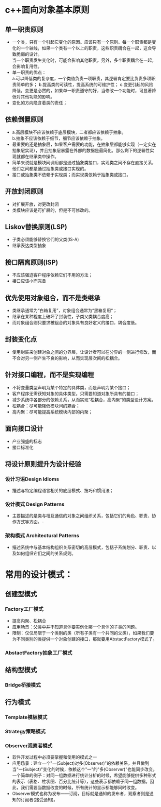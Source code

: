 # c++面向对象基本原则  
## 单一职责原则  
* 一个类，只有一个引起它变化的原因。应该只有一个原则。每一个职责都是变化的一个轴线，如果一个类有一个以上的职责，这些职责耦合在一起，这会导致脆弱的设计。  
当一个职责发生变化时，可能会影响其他职责。另外，多个职责耦合在一起，会影响复用性。  
* 单一职责的优点：  
a.可以降低类的复杂度，一个类值负责一项职责，其逻辑肯定要比负责多项职责简单的多；
b.提高类的可读性，提高系统的可维护性；
c.变更引起的风险降低，变更是必然的，如果单一职责遵守的好，当修改一个功能时，可显著降低对其他功能的影响。 
* 变化的方向隐含着类的责任； 

## 依赖倒置原则  
* a.高层模块不应该依赖于底层模块，二者都应该依赖于抽象。  
b.抽象不应该依赖于细节，细节应该依赖于抽象。  
* 最重要的还是抽象层，如果客户需要的功能，在抽象层都能够实现（一定实在抽象层实现），并且抽象层暴露在外部的数据是最简化，那么剩下的逻辑性实现就都在继承类中操作。  
* 简单来说就是模块间调用都是通过抽象类接口，实现类之间不存在直接关系，他们之间都是通过抽象类或接口实现的。  
* 接口或抽象类不依赖于实现类；而实现类依赖于抽象类或接口。  

## 开放封闭原则  
* 对扩展开放，对更改封闭  
* 类模块应该是可扩展的，但是不可修改的。

## Liskov替换原则(LSP)
* 子类必须能够替换它们的父类(IS-A)  
* 继承表达类型抽象

## 接口隔离原则(ISP)
* 不应该强迫客户程序依赖它们不用的方法；
* 接口应该小而完备

## 优先使用对象组合，而不是类继承
* 类继承通常为“白箱复用”，对象组合通常为“黑箱复用“；
* 继承在某种程度上破坏了封装性，子类父类耦合度高；
* 而对象组合则只要求被组合的对象具有良好定义的接口，耦合度低。

## 封装变化点
* 使用封装来创建对象之间的分界层，让设计者可以在分界的一侧进行修改，而不会对另一侧产生不良的影响，从而实现层次间的松耦合。


## 针对接口编程，而不是实现编程
* 不将变量类型声明为某个特定的具体类，而是声明为某个接口；
* 客户程序无需获知对象的具体类型，只需要知道对象所具有的接口；
* 减少系统中各部分的依赖关系，从而实现”松耦合，高内聚“的类型设计方案。
* 松耦合：尽可能降低模块间的耦合；
* 高内聚：尽可能提高系统模块内部的内聚；

## 面向接口设计
* 产业强盛的标志
* 接口标准化

## 将设计原则提升为设计经验
### 设计习语Design Idioms
- 描述与特定编程语言相关的底层模式、技巧和惯用法；  
### 设计模式 Design Patterns
- 主要描述的是类与相互通信的对象之间组织关系，包括它们的角色、职责、协作方式等方面。-
### 架构模式 Architectural Patterns
- 描述系统中与基本结构组织关系密切的高层模式，包括子系统划分、职责、以及如何组织它们之间的关系规则。

# 常用的设计模式：
## 创建型模式
### Factory工厂模式  
- 提高内聚、松耦合  
- 应用场景：父类中并不知道具体要实例化哪一个具体的子类的问题。
- 限制：仅仅局限于一个类别的类（所有子类有一个共同的父类），如果我们要为不同类别的类提供一个对象创建的接口，那就要用AbstactFactory模式了。
### AbstactFactory抽象工厂模式  

## 结构型模式
### Bridge桥接模式  

## 行为模式
### Template模板模式  

### Strategy策略模式  

### Observer观察者模式  
- 软件开发过程中必须要掌握和使用的模式之一  
- 应用场景：建立一个"一(Subject)对多(Observer)"的依赖关系，并且做到当"一(Subject)"变化的时候，依赖这个"一"的"多(Observer)"也能同步改变。  
一个简单的例子：对同一组数据进行统计分析的时候，希望能够提供多种形式的表示（表格、柱状图、百分比统计等），这些表示都依赖于同一组数据。因此，我们需要当数据改变的时候，所有统计的显示都能够同时改变。  
- Observer模式也称为发布——订阅，目标就是通知的发布者，观察者则是通知的订阅者(接受通知)。
































































